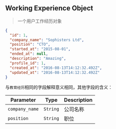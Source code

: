 ## Working Experience Object

> 一个用户工作经历对象

```json
{
  "id": 1,
  "company_name": "Sophisters Ltd",
  "position": "CTO",
  "started_at": "2015-08-01",
  "ended_at": null,
  "description": "Amazing",
  "profile_id": 1,
  "created_at": "2016-08-13T14:12:32.492Z",
  "updated_at": "2016-08-13T14:12:32.492Z"
}
```

与`教育经历`相同的字段解释意义相同，其他字段的含义：

Parameter         | Type      | Description
----------------- | --------- | -----------
`company_name`    | `String`  | 公司名称
`position`        | `String`  | 职位